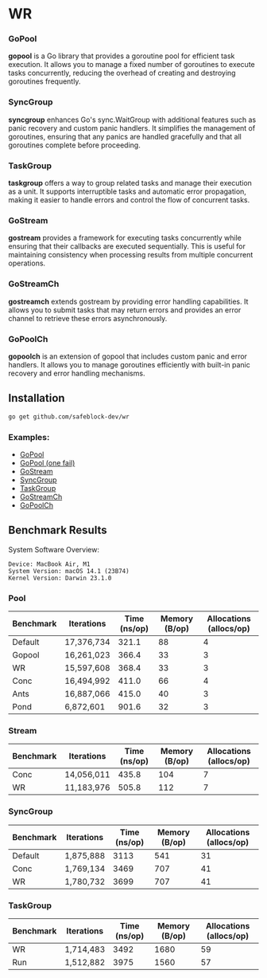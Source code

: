 # WR

### GoPool

**gopool** is a Go library that provides a goroutine pool for efficient task execution. It allows you to manage a fixed number of goroutines to execute tasks concurrently, reducing the overhead of creating and destroying goroutines frequently.

### SyncGroup

**syncgroup** enhances Go's sync.WaitGroup with additional features such as panic recovery and custom panic handlers. It simplifies the management of goroutines, ensuring that any panics are handled gracefully and that all goroutines complete before proceeding.

### TaskGroup

**taskgroup** offers a way to group related tasks and manage their execution as a unit. It supports interruptible tasks and automatic error propagation, making it easier to handle errors and control the flow of concurrent tasks.

### GoStream

**gostream** provides a framework for executing tasks concurrently while ensuring that their callbacks are executed sequentially. This is useful for maintaining consistency when processing results from multiple concurrent operations.

### GoStreamCh

**gostreamch** extends gostream by providing error handling capabilities. It allows you to submit tasks that may return errors and provides an error channel to retrieve these errors asynchronously.

### GoPoolCh

**gopoolch** is an extension of gopool that includes custom panic and error handlers. It allows you to manage goroutines efficiently with built-in panic recovery and error handling mechanisms.

## Installation

```sh
go get github.com/safeblock-dev/wr
```

### Examples:

- [GoPool](example/gopool/main.go)
- [GoPool (one fail)](example/gopool_one_fail/main.go)
- [GoStream](example/gostream/main.go)
- [SyncGroup](example/syncgroup/main.go)
- [TaskGroup](example/taskgroup/main.go)
- [GoStreamCh](example/gostreamch/main.go)
- [GoPoolCh](example/gopoolch/main.go)

## Benchmark Results

System Software Overview:

    Device: MacBook Air, M1
    System Version: macOS 14.1 (23B74)
    Kernel Version: Darwin 23.1.0

### Pool

| Benchmark | Iterations        | Time (ns/op)      | Memory (B/op)    | Allocations (allocs/op) |
|-----------|-------------------|-------------------|------------------|-------------------------|
| Default   | 17,376,734        | 321.1             | 88               | 4                       |
| Gopool    | 16,261,023        | 366.4             | 33               | 3                       |
| WR        | 15,597,608        | 368.4             | 33               | 3                       |
| Conc      | 16,494,992        | 411.0             | 66               | 4                       |
| Ants      | 16,887,066        | 415.0             | 40               | 3                       |
| Pond      | 6,872,601         | 901.6             | 32               | 3                       |

### Stream

| Benchmark | Iterations        | Time (ns/op)      | Memory (B/op)    | Allocations (allocs/op) |
|-----------|-------------------|-------------------|------------------|-------------------------|
| Conc      | 14,056,011        | 435.8             | 104              | 7                       |
| WR        | 11,183,976        | 505.8             | 112              | 7                       |

### SyncGroup

| Benchmark | Iterations        | Time (ns/op)      | Memory (B/op)    | Allocations (allocs/op) |
|-----------|-------------------|-------------------|------------------|-------------------------|
| Default   | 1,875,888         | 3113              | 541              | 31                      |
| Conc      | 1,769,134         | 3469              | 707              | 41                      |
| WR        | 1,780,732         | 3699              | 707              | 41                      |

### TaskGroup

| Benchmark | Iterations        | Time (ns/op)      | Memory (B/op)    | Allocations (allocs/op) |
|-----------|-------------------|-------------------|------------------|-------------------------|
| WR        | 1,714,483         | 3492              | 1680             | 59                      |
| Run       | 1,512,882         | 3975              | 1560             | 57                      |
